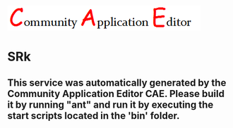 ![CAE](https://github.com/PhilCAEOrg/microservice-7018/blob/master/img/logo.png)  

SRk
===================


This service was automatically generated by the Community Application Editor CAE. Please build it by running "ant" and run it by executing the start scripts located in the 'bin' folder.
---------------
